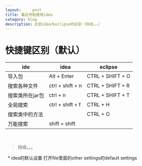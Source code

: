 ```yaml
---
layout:     post
title: 最近开始使用idea
category: blog
description: 比较idea与eclipse的区别（待续。。。）
---
```


快捷键区别（默认）
=======

ide | idea | eclipse
------------ | -------------- | -------------
导入包 | Alt + Enter | CTRL + SHIFT + O
搜索各种文件 | ctrl + shift + n | CTRL + SHIFT + R
搜索类所在jar包 | ctrl + n | CTRL + SHIFT + T
全局搜索 | ctrl + shift + f | CTRL + H
搜索类中的方法 |  | CTRL + O
万能搜索 | shift + shift | 

 
>待续。。。 

 
* idea的默认设置
打开file里面的other settings的default settings 
